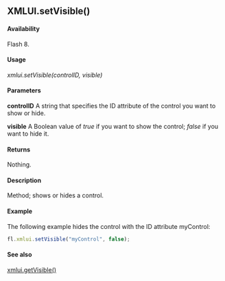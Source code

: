 ## XMLUI.setVisible()

#### Availability

Flash 8.

#### Usage

*xmlui.setVisible(controlID, visible)*

#### Parameters

**controlID** A string that specifies the ID attribute of the control you want to show or hide.

**visible** A Boolean value of *true* if you want to show the control; *false* if you want to hide it.

#### Returns

Nothing.

#### Description

Method; shows or hides a control.

#### Example

The following example hides the control with the ID attribute myControl:

```javascript
fl.xmlui.setVisible("myControl", false);

```
#### See also

[xmlui.getVisible()](../XMLUI_object/xmlui5.md)

